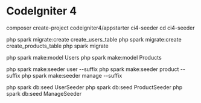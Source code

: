 # CodeIgniter 4 


composer create-project codeigniter4/appstarter ci4-seeder
cd ci4-seeder


php spark migrate:create create_users_table
php spark migrate:create create_products_table
php spark migrate


php spark make:model Users
php spark make:model Products


php spark make:seeder user --suffix
php spark make:seeder product --suffix
php spark make:seeder manage --suffix


php spark db:seed UserSeeder
php spark db:seed ProductSeeder
php spark db:seed ManageSeeder

